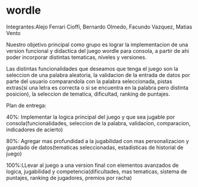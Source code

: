 # wordle
Integrantes:Alejo Ferrari Cioffi, Bernardo Olmedo, Facundo Vazquez, Matias Vento

Nuestro objetivo principal como grupo es lograr la implementacion de una version funcional y didactica del juego wordle para consola, a partir de ahi poder incorporar distintas tematicas, niveles y versiones.

Las distintas funcionalidades que deseamos que tenga el juego son la seleccion de una palabra aleatoria, la validacion de la entrada de datos por parte del usuario comparandola con la palabra seleccionada, pistas extras(si una letra es correcta o si se encuentra en la palabra pero distinta posicion), la seleccion de tematica, dificultad, ranking de puntajes.

Plan de entrega: 

40%: Implementar la logica principal del juego y que sea jugable por consola(funcionalidades, seleccion de la palabra, validacion, comparacion, indicadores de acierto)

80%: Agregar mas profundidad a la jugabilidad con mas personalizacion y guardado de datos(tematicas seleccionadas, estadisticas de historial de juego)

100%:LLevar al juego a una version final con elementos avanzados de logica, jugabilidad y competencia(dificultades, mas tematicas, sistema de puntajes, ranking de jugadores, premios por racha)
